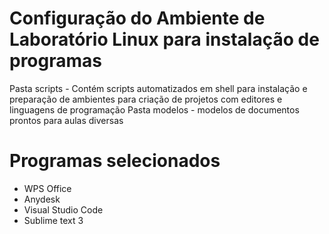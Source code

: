# Configuração do Ambiente de Laboratório Linux para instalação de programas

Pasta scripts - Contém scripts automatizados em shell para instalação e preparação de ambientes para criação de projetos com editores e linguagens de programação
Pasta modelos - modelos de documentos prontos para aulas diversas

# Programas selecionados
- WPS Office
- Anydesk
- Visual Studio Code
- Sublime text 3


